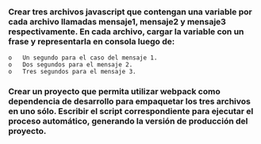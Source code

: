 ### Crear tres archivos javascript que contengan una variable por cada archivo llamadas mensaje1, mensaje2 y mensaje3 respectivamente.  En cada archivo, cargar la variable con un frase y representarla en consola luego de:
    o   Un segundo para el caso del mensaje 1.
    o   Dos segundos para el mensaje 2. 
    o   Tres segundos para el mensaje 3.

### Crear un proyecto que permita utilizar webpack como dependencia de desarrollo para empaquetar los tres archivos en uno sólo. Escribir el script correspondiente para ejecutar el proceso automático, generando la versión de producción del proyecto. 